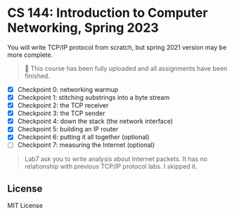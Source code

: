 # CS 144: Introduction to Computer Networking, Spring 2023
You will write TCP/IP protocol from scratch, but spring 2021 version may be more complete.
> :star2: This course has been fully uploaded and all assignments have been finished.
 
- [x] Checkpoint 0: networking warmup
- [x] Checkpoint 1: stitching substrings into a byte stream
- [x] Checkpoint 2: the TCP receiver
- [x] Checkpoint 3: the TCP sender
- [x] Checkpoint 4: down the stack (the network interface)
- [x] Checkpoint 5: building an IP router
- [x] Checkpoint 6: putting it all together (optional)
- [ ] Checkpoint 7: measuring the Internet (optional)

> Lab7 ask you to write analysis about Internet packets. It has no relationship with previous TCP/IP protocol labs. I skipped it.

## License

MIT License
